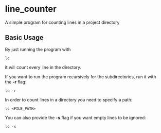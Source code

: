 # line_counter
A simple program for counting lines in a project directory

## Basic Usage
By just running the program with

    lc

it will count every line in the directory.

If you want to run the program recursively for the subdirectories, run it with the **-r** flag:

    lc -r

In order to count lines in a directory you need to specify a path:

    lc <FILE_PATH>
    
You can also provide the **-s** flag if you want empty lines to be ignored:

    lc -s

